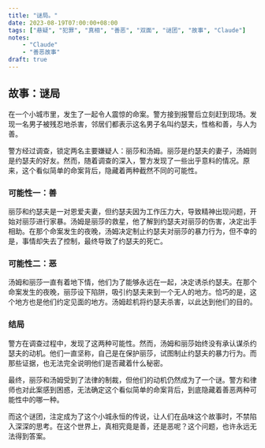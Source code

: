 ```yaml
---
title: "谜局。"
date: 2023-08-19T07:00:00+08:00
tags: ["悬疑", "犯罪", "真相", "善恶", "双面", "谜团", "故事", "Claude"]
notes:
    - "Claude"
    - "善恶故事"
draft: true
---
```


## 故事：谜局

在一个小城市里，发生了一起令人震惊的命案。警方接到报警后立刻赶到现场。发现一名男子被残忍地杀害，邻居们都表示这名男子名叫约瑟夫，性格和善，与人为善。

警方经过调查，锁定两名主要嫌疑人：丽莎和汤姆。丽莎是约瑟夫的妻子，汤姆则是约瑟夫的好友。然而，随着调查的深入，警方发现了一些出乎意料的情况。原来，这个看似简单的命案背后，隐藏着两种截然不同的可能性。

### 可能性一：善

丽莎和约瑟夫是一对恩爱夫妻，但约瑟夫因为工作压力大，导致精神出现问题，开始对丽莎进行家暴。汤姆是丽莎的救星，他了解到约瑟夫对丽莎的伤害，决定出手相助。在那个命案发生的夜晚，汤姆决定制止约瑟夫对丽莎的暴力行为，但不幸的是，事情却失去了控制，最终导致了约瑟夫的死亡。

### 可能性二：恶

汤姆和丽莎一直有着地下情，他们为了能够永远在一起，决定诱杀约瑟夫。在那个命案发生的夜晚，丽莎设下陷阱，吸引约瑟夫来到一个无人的地方。恰巧的是，这个地方也是他们约定见面的地方。汤姆趁机将约瑟夫杀害，以此达到他们的目的。

### 结局

警方在调查过程中，发现了这两种可能性。然而，汤姆和丽莎始终没有承认谋杀约瑟夫的动机。他们一直坚称，自己是在保护丽莎，试图制止约瑟夫的暴力行为。而那些证据，也无法完全说明他们是否藏着什么秘密。

最终，丽莎和汤姆受到了法律的制裁，但他们的动机仍然成为了一个谜。警方和律师也对此案感到困惑，无法确定这个看似简单的命案背后，到底隐藏着善恶两种可能性中的哪一种。

而这个谜团，注定成为了这个小城永恒的传说，让人们在品味这个故事时，不禁陷入深深的思考。在这个世界上，真相究竟是善，还是恶呢？这个问题，也许永远无法得到答案。
